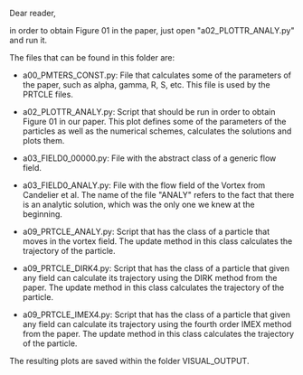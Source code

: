 Dear reader,

in order to obtain Figure 01 in the paper, just open "a02_PLOTTR_ANALY.py" and run it.

The files that can be found in this folder are:

- a00_PMTERS_CONST.py: File that calculates some of the parameters of the paper, such as alpha, gamma, R, S, etc.
                       This file is used by the PRTCLE files.

- a02_PLOTTR_ANALY.py: Script that should be run in order to obtain Figure 01 in our paper.
		       This plot defines some of the parameters of the particles as well as the numerical schemes, calculates the solutions and plots them.

- a03_FIELD0_00000.py: File with the abstract class of a generic flow field.

- a03_FIELD0_ANALY.py: File with the flow field of the Vortex from Candelier et al. The name of the file "ANALY" refers to the fact that there is an analytic solution, which was the only one we knew at the beginning.

- a09_PRTCLE_ANALY.py: Script that has the class of a particle that moves in the vortex field. The update method in this class calculates the trajectory of the particle.

- a09_PRTCLE_DIRK4.py: Script that has the class of a particle that given any field can calculate its trajectory using the DIRK method from the paper. The update method in this class calculates the trajectory of the particle.

- a09_PRTCLE_IMEX4.py: Script that has the class of a particle that given any field can calculate its trajectory using the fourth order IMEX method from the paper. The update method in this class calculates the trajectory of the particle.

The resulting plots are saved within the folder VISUAL_OUTPUT.
